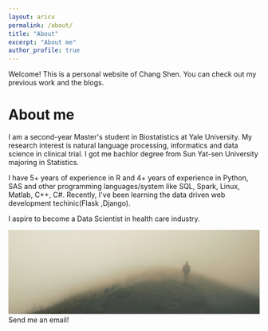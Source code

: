 ```yaml
---
layout: aricv
permalink: /about/
title: "About"
excerpt: "About me"
author_profile: true
---
```


<link rel="stylesheet" href="https://maxcdn.bootstrapcdn.com/bootstrap/4.5.2/css/bootstrap.min.css">
<script src="https://ajax.googleapis.com/ajax/libs/jquery/3.5.1/jquery.min.js"></script>
<script src="https://cdnjs.cloudflare.com/ajax/libs/popper.js/1.16.0/umd/popper.min.js"></script>
<script src="https://maxcdn.bootstrapcdn.com/bootstrap/4.5.2/js/bootstrap.min.js"></script>


Welcome! This is a personal website of Chang Shen. You can check out my previous work and the blogs.

About me
======
I am a second-year Master's student in Biostatistics at Yale University. My research interest is natural language processing, informatics and data science in clinical trial. I got me bachlor degree from Sun Yat-sen University majoring in Statistics.

I have 5+ years of experience in R and 4+ years of experience in Python, SAS and other programming languages/system like SQL, Spark, Linux, Matlab, C++, C#. Recently, I've been learning the data driven web development techinic(Flask ,Django).

I aspire to become a Data Scientist in health care industry.

<img src="/assets/images/unsplash-image-5.jpg" class="img-fluid" alt="...">
<span class="badge badge-primary">Send me an email!</span>